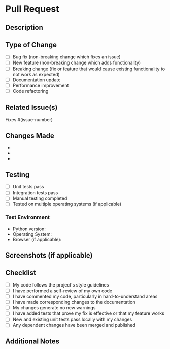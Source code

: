 # Pull Request

## Description
<!-- Provide a brief description of what this PR does -->

## Type of Change
- [ ] Bug fix (non-breaking change which fixes an issue)
- [ ] New feature (non-breaking change which adds functionality)
- [ ] Breaking change (fix or feature that would cause existing functionality to not work as expected)
- [ ] Documentation update
- [ ] Performance improvement
- [ ] Code refactoring

## Related Issue(s)
<!-- Link to related issues using #issue-number -->
Fixes #(issue-number)

## Changes Made
<!-- List the specific changes made in this PR -->
- 
- 
- 

## Testing
<!-- Describe the tests you ran and how to reproduce them -->
- [ ] Unit tests pass
- [ ] Integration tests pass
- [ ] Manual testing completed
- [ ] Tested on multiple operating systems (if applicable)

### Test Environment
- Python version:
- Operating System:
- Browser (if applicable):

## Screenshots (if applicable)
<!-- Add screenshots to help explain your changes -->

## Checklist
- [ ] My code follows the project's style guidelines
- [ ] I have performed a self-review of my own code
- [ ] I have commented my code, particularly in hard-to-understand areas
- [ ] I have made corresponding changes to the documentation
- [ ] My changes generate no new warnings
- [ ] I have added tests that prove my fix is effective or that my feature works
- [ ] New and existing unit tests pass locally with my changes
- [ ] Any dependent changes have been merged and published

## Additional Notes
<!-- Add any additional notes, concerns, or considerations --> 